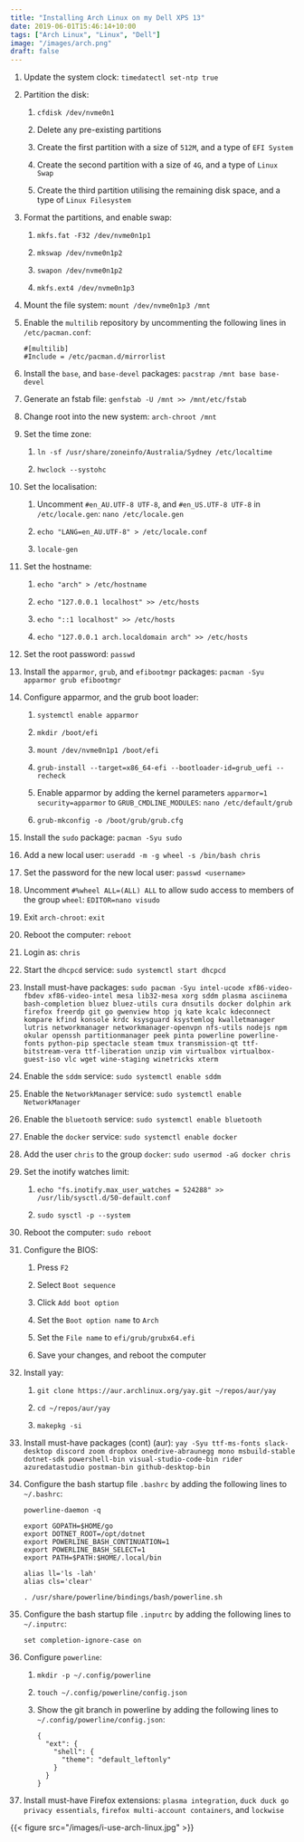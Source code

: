 ```yaml
---
title: "Installing Arch Linux on my Dell XPS 13"
date: 2019-06-01T15:46:14+10:00
tags: ["Arch Linux", "Linux", "Dell"]
image: "/images/arch.png"
draft: false
---
```


1. Update the system clock: `timedatectl set-ntp true`

2. Partition the disk:

   1. `cfdisk /dev/nvme0n1`

   2. Delete any pre-existing partitions

   3. Create the first partition with a size of `512M`, and a type of `EFI System`

   4. Create the second partition with a size of `4G`, and a type of `Linux Swap`

   5. Create the third partition utilising the remaining disk space, and a type of `Linux Filesystem`

3. Format the partitions, and enable swap:

   1. `mkfs.fat -F32 /dev/nvme0n1p1`

   2. `mkswap /dev/nvme0n1p2`

   3. `swapon /dev/nvme0n1p2`

   4. `mkfs.ext4 /dev/nvme0n1p3`

4. Mount the file system: `mount /dev/nvme0n1p3 /mnt`

5. Enable the `multilib` repository by uncommenting the following lines in `/etc/pacman.conf`:

   ```
   #[multilib]
   #Include = /etc/pacman.d/mirrorlist
   ```

6. Install the `base`, and `base-devel` packages: `pacstrap /mnt base base-devel`

7. Generate an fstab file: `genfstab -U /mnt >> /mnt/etc/fstab`

8. Change root into the new system: `arch-chroot /mnt`

9. Set the time zone:

   1. `ln -sf /usr/share/zoneinfo/Australia/Sydney /etc/localtime`

   2. `hwclock --systohc`

10. Set the localisation:

    1. Uncomment `#en_AU.UTF-8 UTF-8`, and `#en_US.UTF-8 UTF-8` in `/etc/locale.gen`: `nano /etc/locale.gen`

    2. `echo "LANG=en_AU.UTF-8" > /etc/locale.conf`

    3. `locale-gen`

11. Set the hostname:

    1. `echo "arch" > /etc/hostname`

    2. `echo "127.0.0.1 localhost" >> /etc/hosts`

    3. `echo "::1 localhost" >> /etc/hosts`

    4. `echo "127.0.0.1 arch.localdomain arch" >> /etc/hosts`

12. Set the root password: `passwd`

13. Install the `apparmor`, `grub`, and `efibootmgr` packages: `pacman -Syu apparmor grub efibootmgr`

14. Configure apparmor, and the grub boot loader:

    1. `systemctl enable apparmor`

    2. `mkdir /boot/efi`

    3. `mount /dev/nvme0n1p1 /boot/efi`

    4. `grub-install --target=x86_64-efi --bootloader-id=grub_uefi --recheck`

    5. Enable apparmor by adding the kernel parameters `apparmor=1 security=apparmor` to `GRUB_CMDLINE_MODULES`: `nano /etc/default/grub`

    6. `grub-mkconfig -o /boot/grub/grub.cfg`

15. Install the `sudo` package: `pacman -Syu sudo`

16. Add a new local user: `useradd -m -g wheel -s /bin/bash chris`

17. Set the password for the new local user: `passwd <username>`

18. Uncomment `#%wheel ALL=(ALL) ALL` to allow sudo access to members of the group `wheel`: `EDITOR=nano visudo`

19. Exit `arch-chroot`: `exit`

20. Reboot the computer: `reboot`

21. Login as: `chris`

22. Start the `dhcpcd` service: `sudo systemctl start dhcpcd`

23. Install must-have packages: `sudo pacman -Syu intel-ucode xf86-video-fbdev xf86-video-intel mesa lib32-mesa xorg sddm plasma asciinema bash-completion bluez bluez-utils cura dnsutils docker dolphin ark firefox freerdp git go gwenview htop jq kate kcalc kdeconnect kompare kfind konsole krdc ksysguard ksystemlog kwalletmanager lutris networkmanager networkmanager-openvpn nfs-utils nodejs npm okular openssh partitionmanager peek pinta powerline powerline-fonts python-pip spectacle steam tmux transmission-qt ttf-bitstream-vera ttf-liberation unzip vim virtualbox virtualbox-guest-iso vlc wget wine-staging winetricks xterm`

24. Enable the `sddm` service: `sudo systemctl enable sddm`

25. Enable the `NetworkManager` service: `sudo systemctl enable NetworkManager`

26. Enable the `bluetooth` service: `sudo systemctl enable bluetooth`

27. Enable the `docker` service: `sudo systemctl enable docker`

28. Add the user `chris` to the group `docker`: `sudo usermod -aG docker chris`

29. Set the inotify watches limit:

    1. `echo "fs.inotify.max_user_watches = 524288" >> /usr/lib/sysctl.d/50-default.conf`

    2. `sudo sysctl -p --system`

30. Reboot the computer: `sudo reboot`

31. Configure the BIOS:

    1. Press `F2`

    2. Select `Boot sequence`

    3. Click `Add boot option`

    4. Set the `Boot option name` to `Arch`

    5. Set the `File name` to `efi/grub/grubx64.efi`

    6. Save your changes, and reboot the computer

32. Install yay:

    1. `git clone https://aur.archlinux.org/yay.git ~/repos/aur/yay`

    2. `cd ~/repos/aur/yay`

    3. `makepkg -si`

33. Install must-have packages (cont) (aur): `yay -Syu ttf-ms-fonts slack-desktop discord zoom dropbox onedrive-abraunegg mono msbuild-stable dotnet-sdk powershell-bin visual-studio-code-bin rider azuredatastudio postman-bin github-desktop-bin`

34. Configure the bash startup file `.bashrc` by adding the following lines to `~/.bashrc`:

    ```
    powerline-daemon -q

    export GOPATH=$HOME/go
    export DOTNET_ROOT=/opt/dotnet
    export POWERLINE_BASH_CONTINUATION=1
    export POWERLINE_BASH_SELECT=1
    export PATH=$PATH:$HOME/.local/bin

    alias ll='ls -lah'
    alias cls='clear'

    . /usr/share/powerline/bindings/bash/powerline.sh
    ```

35. Configure the bash startup file `.inputrc` by adding the following lines to `~/.inputrc`:

    ```
    set completion-ignore-case on
    ```

36. Configure `powerline`:

    1. `mkdir -p ~/.config/powerline`

    2. `touch ~/.config/powerline/config.json`

    3. Show the git branch in powerline by adding the following lines to `~/.config/powerline/config.json`:

       ```
       {
         "ext": {
           "shell": {
             "theme": "default_leftonly"
           }
         }
       }
       ```

37. Install must-have Firefox extensions: `plasma integration`, `duck duck go privacy essentials`, `firefox multi-account containers`, and `lockwise`

{{< figure src="/images/i-use-arch-linux.jpg" >}}
